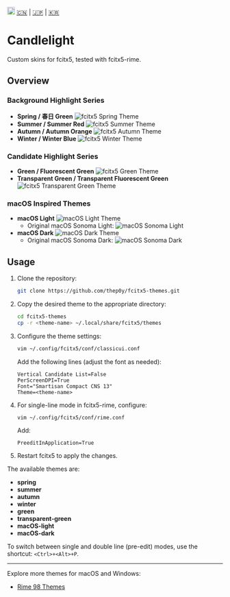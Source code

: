 <img src="https://gw.alipayobjects.com/zos/antfincdn/R8sN%24GNdh6/language.svg" width="18"> [<span>:cn:</span>](./README.md) | [<span>:jp:</span>](./README.jp.md) | [<span>:kr:</span>](./README.kr.md)

# Candlelight

Custom skins for fcitx5, tested with fcitx5-rime.

## Overview

### Background Highlight Series

- **Spring / 春日 Green**
  ![fcitx5 Spring Theme](images/1606626556.png)
- **Summer / Summer Red**
  ![fcitx5 Summer Theme](images/1606805712.png)
- **Autumn / Autumn Orange**
  ![fcitx5 Autumn Theme](images/1606805738.png)
- **Winter / Winter Blue**
  ![fcitx5 Winter Theme](images/1606805676.png)

### Candidate Highlight Series

- **Green / Fluorescent Green**
  ![fcitx5 Green Theme](images/1607336476.png)
- **Transparent Green / Transparent Fluorescent Green**
  ![fcitx5 Transparent Green Theme](images/1607338718.png)

### macOS Inspired Themes

- **macOS Light**
  ![macOS Light Theme](images/mac-light.png)
  - Original macOS Sonoma Light:
    ![macOS Sonoma Light](images/macOS%20Sonoma%20Light.png)
- **macOS Dark**
  ![macOS Dark Theme](images/mac-dark.png)
  - Original macOS Sonoma Dark:
    ![macOS Sonoma Dark](images/macOS%20Sonoma%20Dark.png)

## Usage

1.  Clone the repository:

    ```bash
    git clone https://github.com/thep0y/fcitx5-themes.git
    ```

2.  Copy the desired theme to the appropriate directory:

    ```bash
    cd fcitx5-themes
    cp -r <theme-name> ~/.local/share/fcitx5/themes
    ```

3.  Configure the theme settings:

    ```bash
    vim ~/.config/fcitx5/conf/classicui.conf
    ```

    Add the following lines (adjust the font as needed):

    ```apacheconf
    Vertical Candidate List=False
    PerScreenDPI=True
    Font="Smartisan Compact CNS 13"
    Theme=<theme-name>
    ```

4.  For single-line mode in fcitx5-rime, configure:

    ```bash
    vim ~/.config/fcitx5/conf/rime.conf
    ```

    Add:

    ```apacheconf
    PreeditInApplication=True
    ```

5.  Restart fcitx5 to apply the changes.

The available themes are:

- **spring**
- **summer**
- **autumn**
- **winter**
- **green**
- **transparent-green**
- **macOS-light**
- **macOS-dark**

To switch between single and double line (pre-edit) modes, use the shortcut: `<Ctrl>+<Alt>+P`.

---

Explore more themes for macOS and Windows:

- [Rime 98 Themes](https://github.com/thep0y/rime-98/tree/master/themes)

